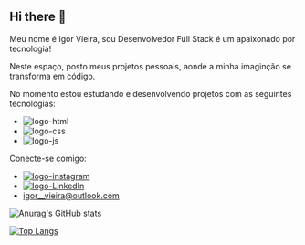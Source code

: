 ## Hi there 👋

Meu nome é Igor Vieira, sou Desenvolvedor Full Stack é um apaixonado por tecnologia!

Neste espaço, posto meus projetos pessoais, aonde a minha imaginção se transforma em  código.

No momento estou estudando e desenvolvendo projetos com as seguintes tecnologias:

 - <img src="https://img.shields.io/badge/HTML-239120?style=for-the-badge&logo=html5&logoColor=white" alt="logo-html"/>
 - <img src="https://img.shields.io/badge/CSS-239120?&style=for-the-badge&logo=css3&logoColor=white" alt="logo-css"/>
 - <img src="https://img.shields.io/badge/JavaScript-F7DF1E?style=for-the-badge&logo=javascript&logoColor=black" alt="logo-js"/>

 Conecte-se comigo:
 
  - <a href="https://www.instagram.com/mauro.g.vieira"><img src="https://img.shields.io/badge/Instagram-E4405F?style=for-the-badge&logo=instagram&logoColor=white" alt="logo-instagram"/></a>
  - <a href="https://www.linkedin.com/in/igormaurog-vieira"><img src="https://img.shields.io/badge/LinkedIn-0077B5?style=for-the-badge&logo=linkedin&logoColor=white" alt="logo-LinkedIn"/></a>
  - igor__vieira@outlook.com

  ![Anurag's GitHub stats](https://github-readme-stats.vercel.app/api?username=IgorVieira41&show_icons=true&theme=transparent)

  [![Top Langs](https://github-readme-stats.vercel.app/api/top-langs/?username=IgorVieira41&layout=pie)](https://github.com/anuraghazra/github-readme-stats)
